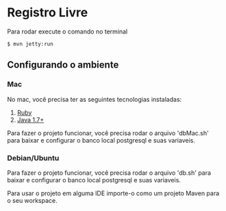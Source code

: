 # Registro Livre

Para rodar execute o comando no terminal 

	$ mvn jetty:run
	
## Configurando o ambiente	

### Mac

No mac, você precisa ter as seguintes tecnologias instaladas:

1. [Ruby](https://www.ruby-lang.org/pt/downloads/)
2. [Java 1.7+](http://www.oracle.com/technetwork/pt/java/javase/downloads/jdk7-downloads-1880260.html)

Para fazer o projeto funcionar, você precisa rodar o arquivo 'dbMac.sh' para baixar e configurar o banco local postgresql e suas variaveis.

### Debian/Ubuntu

Para fazer o projeto funcionar, você precisa rodar o arquivo 'db.sh' para baixar e configurar o banco local postgresql e suas variaveis.

Para usar o projeto em alguma IDE importe-o como um projeto Maven para o seu workspace.
